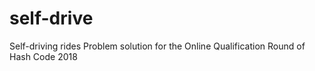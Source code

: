 # self-drive
Self-driving rides Problem solution for the Online Qualification Round of Hash Code 2018
